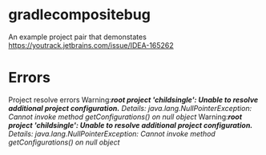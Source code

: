 # gradlecompositebug
An example project pair that demonstates https://youtrack.jetbrains.com/issue/IDEA-165262

# Errors
Project resolve errors
Warning:<i><b>root project 'childsingle': Unable to resolve additional project configuration.</b>
Details: java.lang.NullPointerException: Cannot invoke method getConfigurations() on null object</i>
Warning:<i><b>root project 'childsingle': Unable to resolve additional project configuration.</b>
Details: java.lang.NullPointerException: Cannot invoke method getConfigurations() on null object</i>
